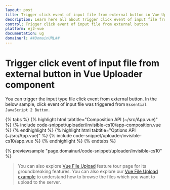 ```yaml
---
layout: post
title: Trigger click event of input file from external button in Vue Uploader component | Syncfusion
description: Learn here all about Trigger click event of input file from external button in Syncfusion Vue Uploader component of Syncfusion Essential JS 2 and more.
control: Trigger click event of input file from external button 
platform: ej2-vue
documentation: ug
domainurl: ##DomainURL##
---
```


# Trigger click event of input file from external button in Vue Uploader component

You can trigger the input type file click event from external button. In the below sample, click event of input file was triggered from `Essential JavaScript 2 Button`.

{% tabs %}
{% highlight html tabtitle="Composition API (~/src/App.vue)" %}
{% include code-snippet/uploader/invisible-cs10/app-composition.vue %}
{% endhighlight %}
{% highlight html tabtitle="Options API (~/src/App.vue)" %}
{% include code-snippet/uploader/invisible-cs10/app.vue %}
{% endhighlight %}
{% endtabs %}
        
{% previewsample "page.domainurl/code-snippet/uploader/invisible-cs10" %}

>You can also explore [Vue File Upload](https://www.syncfusion.com/vue-components/vue-file-upload) feature tour page for its groundbreaking features. You can also explore our [Vue File Upload example](https://ej2.syncfusion.com/vue/demos/#/material/uploader/default.html) to understand how to browse the files which you want to upload to the server.